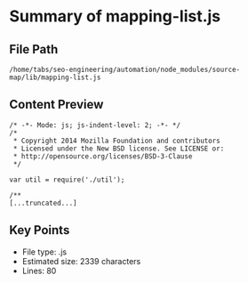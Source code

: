 # Summary of mapping-list.js
  
## File Path
`/home/tabs/seo-engineering/automation/node_modules/source-map/lib/mapping-list.js`

## Content Preview
```
/* -*- Mode: js; js-indent-level: 2; -*- */
/*
 * Copyright 2014 Mozilla Foundation and contributors
 * Licensed under the New BSD license. See LICENSE or:
 * http://opensource.org/licenses/BSD-3-Clause
 */

var util = require('./util');

/**
[...truncated...]
```

## Key Points
- File type: .js
- Estimated size: 2339 characters
- Lines: 80
